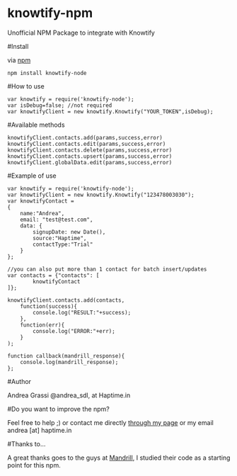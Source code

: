 knowtify-npm
============

Unofficial NPM Package to integrate with Knowtify

#Install

via [npm](https://npmjs.org)

	npm install knowtify-node

#How to use

	var knowtify = require('knowtify-node');
	var isDebug=false; //not required
	var knowtifyClient = new knowtify.Knowtify("YOUR_TOKEN",isDebug);

#Available methods

	knowtifyClient.contacts.add(params,success,error)
	knowtifyClient.contacts.edit(params,success,error)
	knowtifyClient.contacts.delete(params,success,error)
	knowtifyClient.contacts.upsert(params,success,error)
	knowtifyClient.globalData.edit(params,success,error)

#Example of use

	var knowtify = require('knowtify-node');
	var knowtifyClient = new knowtify.Knowtify("123478003030");
    var knowtifyContact =
    {
        name:"Andrea",
        email: "test@test.com",
        data: {
            signupDate: new Date(),
            source:"Haptime",
            contactType:"Trial"
        }
    };

    //you can also put more than 1 contact for batch insert/updates
	var contacts = {"contacts": [
            knowtifyContact
    ]};

    knowtifyClient.contacts.add(contacts,
        function(success){
            console.log("RESULT:"+success);
        },
        function(err){
            console.log("ERROR:"+err);
        }
    );

	function callback(mandrill_response){
		console.log(mandrill_response);
	};


#Author

Andrea Grassi @andrea_sdl, at Haptime.in

#Do you want to improve the npm?

Feel free to help ;) or contact me directly [through my page](http://about.me/andrea_sdl) or my email andrea \[at\] haptime.in


#Thanks to...

A great thanks goes to the guys at [Mandrill](http://mandrillapp.com),
I studied their code as a starting point for this npm.